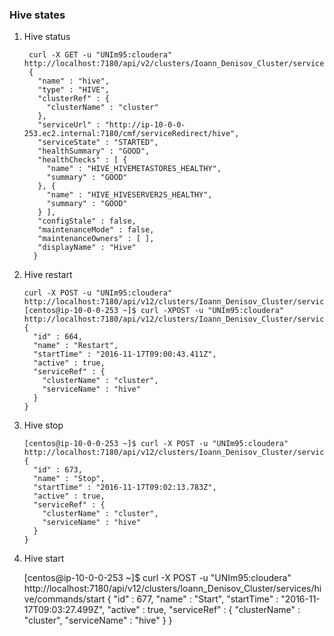 ### Hive states

 1. Hive status

    	 curl -X GET -u "UNIm95:cloudera" http://localhost:7180/api/v2/clusters/Ioann_Denisov_Cluster/services/hive/
    	 {
           "name" : "hive",
           "type" : "HIVE",
           "clusterRef" : {
             "clusterName" : "cluster"
           },
           "serviceUrl" : "http://ip-10-0-0-253.ec2.internal:7180/cmf/serviceRedirect/hive",
           "serviceState" : "STARTED",
           "healthSummary" : "GOOD",
           "healthChecks" : [ {
             "name" : "HIVE_HIVEMETASTORES_HEALTHY",
             "summary" : "GOOD"
           }, {
             "name" : "HIVE_HIVESERVER2S_HEALTHY",
             "summary" : "GOOD"
           } ],
           "configStale" : false,
           "maintenanceMode" : false,
           "maintenanceOwners" : [ ],
           "displayName" : "Hive"
          }
 2. Hive restart
 
        curl -X POST -u "UNIm95:cloudera" http://localhost:7180/api/v12/clusters/Ioann_Denisov_Cluster/services/hive/commands/restart
    	[centos@ip-10-0-0-253 ~]$ curl -XPOST -u "UNIm95:cloudera" http://localhost:7180/api/v12/clusters/Ioann_Denisov_Cluster/services/hive/commands/restart
    	{
    	  "id" : 664,
    	  "name" : "Restart",
    	  "startTime" : "2016-11-17T09:00:43.411Z",
    	  "active" : true,
    	  "serviceRef" : {
    	    "clusterName" : "cluster",
    	    "serviceName" : "hive"
    	  }
    	}
 3. Hive stop

    	[centos@ip-10-0-0-253 ~]$ curl -X POST -u "UNIm95:cloudera" http://localhost:7180/api/v12/clusters/Ioann_Denisov_Cluster/services/hive/commands/stop
    	{
    	  "id" : 673,
    	  "name" : "Stop",
    	  "startTime" : "2016-11-17T09:02:13.783Z",
    	  "active" : true,
    	  "serviceRef" : {
    	    "clusterName" : "cluster",
    	    "serviceName" : "hive"
    	  }
    	}



 4.  Hive start
 
    	[centos@ip-10-0-0-253 ~]$ curl -X POST -u "UNIm95:cloudera" http://localhost:7180/api/v12/clusters/Ioann_Denisov_Cluster/services/hive/commands/start
    	{
    	  "id" : 677,
    	  "name" : "Start",
    	  "startTime" : "2016-11-17T09:03:27.499Z",
    	  "active" : true,
    	  "serviceRef" : {
    	    "clusterName" : "cluster",
    	    "serviceName" : "hive"
    	  }
    	}